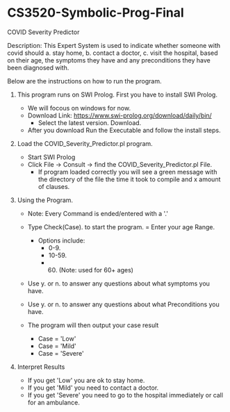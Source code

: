 # CS3520-Symbolic-Prog-Final

COVID Severity Predictor

Description: This Expert System is used to indicate whether someone with covid should a. stay home, b. contact a doctor, c. visit the hospital, based on their age, the symptoms they have and any preconditions they have been diagnosed with. 

Below are the instructions on how to run the program.

1. This program runs on SWI Prolog. First you have to install SWI Prolog.
	- We will focous on windows for now.
	- Download Link: https://www.swi-prolog.org/download/daily/bin/
		- Select the latest version. Download.
	- After you download Run the Executable and follow the install steps.
	
2. Load the COVID_Severity_Predictor.pl program.
	- Start SWI Prolog
	- Click File -> Consult -> find the COVID_Severity_Predictor.pl File.
		- If program loaded correctly you will see a green message with the directory of the file the time it took to compile and x amount of clauses.
		
3. Using the Program.
	- Note: Every Command is ended/entered with a '.'
	
	- Type Check(Case). to start the program.
	= Enter your age Range.
		- Options include:
			- 0-9.
			- 10-59.
			- 60. (Note: used for 60+ ages)
	- Use y. or n. to answer any questions about what symptoms you have.
	- Use y. or n. to answer any questions about what Preconditions you have.
	- The program will then output your case result
		- Case = 'Low'
		- Case = 'Mild'
		- Case = 'Severe'
		
4. Interpret Results
	- If you get 'Low' you are ok to stay home.
	- If you get 'Mild' you need to contact a doctor.
	- If you get 'Severe' you need to go to the hospital immediately or call for an ambulance.

